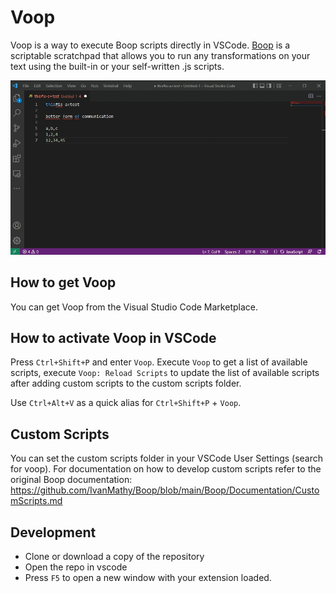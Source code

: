 # Voop
Voop is a way to execute Boop scripts directly in VSCode. [Boop](https://github.com/IvanMathy/Boop) is a scriptable scratchpad that allows you to run any transformations on your text using the built-in or your self-written .js scripts.

![Demo](images/demo.gif)

## How to get Voop

You can get Voop from the Visual Studio Code Marketplace.

## How to activate Voop in VSCode

Press `Ctrl+Shift+P` and enter `Voop`. Execute `Voop` to get a list of available scripts, execute `Voop: Reload Scripts` to update the list of available scripts after adding custom scripts to the custom scripts folder.

Use `Ctrl+Alt+V` as a quick alias for `Ctrl+Shift+P` + `Voop`.

## Custom Scripts

You can set the custom scripts folder in your VSCode User Settings (search for voop). For documentation on how to develop custom scripts refer to the original Boop documentation: https://github.com/IvanMathy/Boop/blob/main/Boop/Documentation/CustomScripts.md

## Development

- Clone or download a copy of the repository
- Open the repo in vscode
- Press `F5` to open a new window with your extension loaded.
